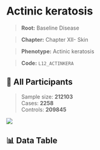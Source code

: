# Actinic keratosis

> **Root:** Baseline Disease  

> **Chapter:** Chapter XII- Skin  

> **Phenotype:** Actinic keratosis  

> **Code:** `L12_ACTINKERA`

## 🧪 All Participants  
> Sample size: **212103**  
> Cases: **2258**  
> Controls: **209845**
<img src="/Sensitive/Figures/ALL/Incidence/L12_ACTINKERA.png"/>

## 📊 Data Table
<CsvTableMRF src="/Sensitive/Data/ALL/Incidence/COX_L12_ACTINKERA.csv"/>

